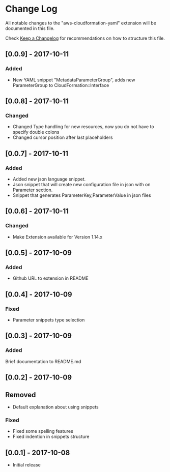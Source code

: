 # Change Log

All notable changes to the "aws-cloudformation-yaml" extension will be documented in this file.

Check [Keep a Changelog](http://keepachangelog.com/) for recommendations on how to structure this file.

## [0.0.9] - 2017-10-11

### Added

* New YAML snippet "MetadataParameterGroup", adds new ParameterGroup to CloudFormation::Interface

## [0.0.8] - 2017-10-11

### Changed

* Changed Type handling for new resources, now you do not have to specify double colons
* Changed cursor position after last placeholders

## [0.0.7] - 2017-10-11

### Added

* Added new json language snippet.
* Json snippet that will create new configuration file in json with on Parameter section.
* Snippet that generates ParameterKey,ParameterValue in json files

## [0.0.6] - 2017-10-11

### Changed

* Make Extension available for Version 1.14.x

## [0.0.5] - 2017-10-09

### Added

* Github URL to extension in README

## [0.0.4] - 2017-10-09

### Fixed

* Parameter snippets type selection

## [0.0.3] - 2017-10-09

### Added

Brief documentation to README.md

## [0.0.2] - 2017-10-09

## Removed

* Default explanation about using snippets

### Fixed

* Fixed some spelling features
* Fixed indention in snippets structure

## [0.0.1] - 2017-10-08
- Initial release
